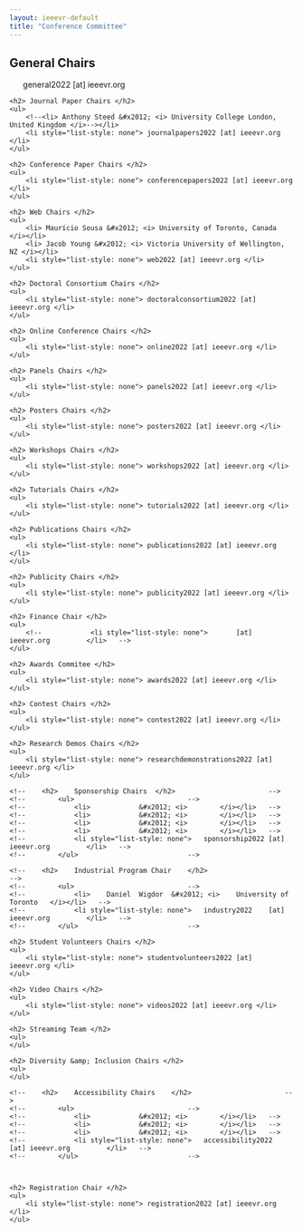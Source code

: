 ```yaml
---
layout: ieeevr-default
title: "Conference Committee"
---
```


<div>
    <h2> General Chairs </h2>
    <ul>
        <li style="list-style: none"> general2022 [at] ieeevr.org </li>
    </ul>

    <h2> Journal Paper Chairs </h2>
    <ul>
        <!--<li> Anthony Steed &#x2012; <i> University College London, United Kingdom </i>--></li>
        <li style="list-style: none"> journalpapers2022 [at] ieeevr.org </li>
    </ul>

    <h2> Conference Paper Chairs </h2>
    <ul>
        <li style="list-style: none"> conferencepapers2022 [at] ieeevr.org </li>
    </ul>

    <h2> Web Chairs </h2>
    <ul>
        <li> Maurício Sousa &#x2012; <i> University of Toronto, Canada </i></li>
        <li> Jacob Young &#x2012; <i> Victoria University of Wellington, NZ </i></li>
        <li style="list-style: none"> web2022 [at] ieeevr.org </li>
    </ul>

    <h2> Doctoral Consortium Chairs </h2>
    <ul>
        <li style="list-style: none"> doctoralconsortium2022 [at] ieeevr.org </li>
    </ul>

    <h2> Online Conference Chairs </h2>
    <ul>
        <li style="list-style: none"> online2022 [at] ieeevr.org </li>
    </ul>

    <h2> Panels Chairs </h2>
    <ul>
        <li style="list-style: none"> panels2022 [at] ieeevr.org </li>
    </ul>

    <h2> Posters Chairs </h2>
    <ul>
        <li style="list-style: none"> posters2022 [at] ieeevr.org </li>
    </ul>

    <h2> Workshops Chairs </h2>
    <ul>
        <li style="list-style: none"> workshops2022 [at] ieeevr.org </li>
    </ul>

    <h2> Tutorials Chairs </h2>
    <ul>
        <li style="list-style: none"> tutorials2022 [at] ieeevr.org </li>
    </ul>

    <h2> Publications Chairs </h2>
    <ul>
        <li style="list-style: none"> publications2022 [at] ieeevr.org </li>
    </ul>

    <h2> Publicity Chairs </h2>
    <ul>
        <li style="list-style: none"> publicity2022 [at] ieeevr.org </li>
    </ul>

    <h2> Finance Chair </h2>
    <ul>
        <!--			<li style="list-style: none">		[at] ieeevr.org			</li>	-->
    </ul>

    <h2> Awards Commitee </h2>
    <ul>
        <li style="list-style: none"> awards2022 [at] ieeevr.org </li>
    </ul>

    <h2> Contest Chairs </h2>
    <ul>
        <li style="list-style: none"> contest2022 [at] ieeevr.org </li>
    </ul>

    <h2> Research Demos Chairs </h2>
    <ul>
        <li style="list-style: none"> researchdemonstrations2022 [at] ieeevr.org </li>
    </ul>

    <!--	<h2>	Sponsorship Chairs	</h2>						-->
    <!--		<ul>							-->
    <!--			<li>			&#x2012; <i>		</i></li>	-->
    <!--			<li>			&#x2012; <i>		</i></li>	-->
    <!--			<li>			&#x2012; <i>		</i></li>	-->
    <!--			<li>			&#x2012; <i>		</i></li>	-->
    <!--			<li style="list-style: none">	sponsorship2022	[at] ieeevr.org			</li>	-->
    <!--		</ul>							-->

    <!--	<h2>	Industrial Program Chair	</h2>						-->
    <!--		<ul>							-->
    <!--			<li>	Daniel	Wigdor	&#x2012; <i>	University of Toronto	</i></li>	-->
    <!--			<li style="list-style: none">	industry2022	[at] ieeevr.org			</li>	-->
    <!--		</ul>							-->

    <h2> Student Volunteers Chairs </h2>
    <ul>
        <li style="list-style: none"> studentvolunteers2022 [at] ieeevr.org </li>
    </ul>

    <h2> Video Chairs </h2>
    <ul>
        <li style="list-style: none"> videos2022 [at] ieeevr.org </li>
    </ul>

    <h2> Streaming Team </h2>
    <ul>
    </ul>

    <h2> Diversity &amp; Inclusion Chairs </h2>
    <ul>
    </ul>

    <!--	<h2>	Accessibility Chairs	</h2>						-->
    <!--		<ul>							-->
    <!--			<li>			&#x2012; <i>		</i></li>	-->
    <!--			<li>			&#x2012; <i>		</i></li>	-->
    <!--			<li>			&#x2012; <i>		</i></li>	-->
    <!--			<li style="list-style: none">	accessibility2022	[at] ieeevr.org			</li>	-->
    <!--		</ul>							-->



    <h2> Registration Chair </h2>
    <ul>
        <li style="list-style: none"> registration2022 [at] ieeevr.org </li>
    </ul>


</div>
